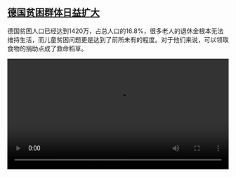 <!--1711635424000-->
[德国贫困群体日益扩大](https://www.dw.com/zh/%E5%BE%B7%E5%9B%BD%E8%B4%AB%E5%9B%B0%E7%BE%A4%E4%BD%93%E6%97%A5%E7%9B%8A%E6%89%A9%E5%A4%A7/a-68688856)
------

<p>德国贫困人口已经达到1420万，占总人口的16.8%，很多老人的退休金根本无法维持生活，而儿童贫困问题更是达到了前所未有的程度。对于他们来说，可以领取食物的捐助点成了救命稻草。</small></p><video src="https://tvdownloaddw-a.akamaihd.net/Events/mp4/vdt_zh/2024/dwvgchi240328_dwvgchi240327_armut-ltr-wide_01icw_AVC_1280x720.mp4" controls style="width:100%"></video>
